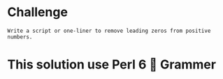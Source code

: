 # Challenge
`Write a script or one-liner to remove leading zeros from positive numbers.`
# This solution use Perl 6 :butterfly: Grammer
